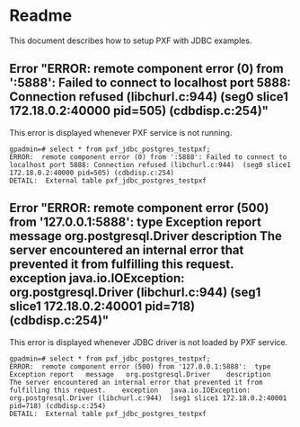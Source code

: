 # Readme
This document describes how to setup PXF with JDBC examples.


## Error "ERROR:  remote component error (0) from ':5888': Failed to connect to localhost port 5888: Connection refused (libchurl.c:944)  (seg0 slice1 172.18.0.2:40000 pid=505) (cdbdisp.c:254)"
This error is displayed whenever PXF service is not running.
```
gpadmin=# select * from pxf_jdbc_postgres_testpxf;
ERROR:  remote component error (0) from ':5888': Failed to connect to localhost port 5888: Connection refused (libchurl.c:944)  (seg0 slice1 172.18.0.2:40000 pid=505) (cdbdisp.c:254)
DETAIL:  External table pxf_jdbc_postgres_testpxf
```


## Error "ERROR:  remote component error (500) from '127.0.0.1:5888':  type  Exception report   message   org.postgresql.Driver    description   The server encountered an internal error that prevented it from fulfilling this request.    exception   java.io.IOException: org.postgresql.Driver (libchurl.c:944)  (seg1 slice1 172.18.0.2:40001 pid=718) (cdbdisp.c:254)"
This error is displayed whenever JDBC driver is not loaded by PXF service.

```
gpadmin=# select * from pxf_jdbc_postgres_testpxf;
ERROR:  remote component error (500) from '127.0.0.1:5888':  type  Exception report   message   org.postgresql.Driver    description   The server encountered an internal error that prevented it from fulfilling this request.    exception   java.io.IOException: org.postgresql.Driver (libchurl.c:944)  (seg1 slice1 172.18.0.2:40001 pid=718) (cdbdisp.c:254)
DETAIL:  External table pxf_jdbc_postgres_testpxf
```
